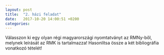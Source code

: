 ```yaml
---
layout: post
title:  "2. házi feladat"
date:   2017-10-20 14:00:51 +0200
categories:
---
```

Válasszon ki egy olyan régi magyarországi nyomtatványt az RMNy-ből, melynek leírását az RMK is tartalmazza! Hasonlítsa össze a két bibliográfia vonatkozó tételét!
